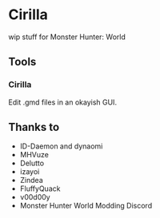 # Cirilla

wip stuff for Monster Hunter: World


## Tools

### Cirilla

Edit .gmd files in an okayish GUI.


## Thanks to

- ID-Daemon and dynaomi
- MHVuze
- Delutto
- izayoi
- Zindea
- FluffyQuack
- v00d00y
- Monster Hunter World Modding Discord
